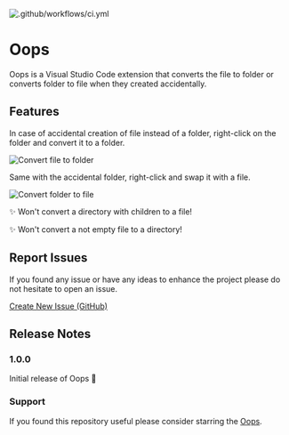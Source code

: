 ![.github/workflows/ci.yml](https://github.com/amirmasoud/oops/workflows/.github/workflows/ci.yml/badge.svg)

# Oops

Oops is a Visual Studio Code extension that converts the file to folder or converts folder to file when they created accidentally.

## Features

In case of accidental creation of file instead of a folder, right-click on the folder and convert it to a folder.

![Convert file to folder](screenshots/oops_folder.gif?raw=true "Convert file to folder")

Same with the accidental folder, right-click and swap it with a file.

![Convert folder to file](screenshots/oop_file.gif?raw=true "Convert folder to file")

✨ Won't convert a directory with children to a file!

✨ Won't convert a not empty file to a directory!

## Report Issues

If you found any issue or have any ideas to enhance the project please do not hesitate to open an issue.

[Create New Issue (GitHub)](https://github.com/amirmasoud/oops/issues/new)

## Release Notes

### 1.0.0

Initial release of Oops 🎉

### Support

If you found this repository useful please consider starring the [Oops](https://github.com/amirmasoud/oops).
